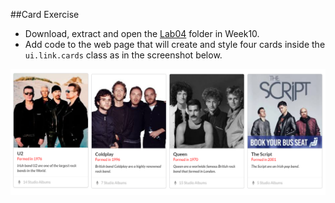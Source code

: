 ##Card Exercise

- Download, extract and open the [Lab04](archives/Lab04.rar) folder in Week10.
- Add code to the web page that will create and style four cards inside the `ui.link.cards` class as in the screenshot below.


![](img/cards.PNG)
